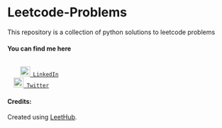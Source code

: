 # Leetcode-Problems
This repository is a collection of python solutions to leetcode problems


#### You can find me here 
<code>
    <a href="https://www.linkedin.com/in/khushikhan/" title="LinkedIn Profile"><img width="22" src="https://raw.githubusercontent.com/peterthehan/peterthehan/master/assets/linkedin.svg"> LinkedIn</a></code>
<code>
  <a href="https://twitter.com/maybekhushii" title="Twitter Profile"><img width="22" src="https://raw.githubusercontent.com/peterthehan/peterthehan/master/assets/twitter.svg"> Twitter</a></code>
<br />


#### Credits:
Created using [LeetHub](https://github.com/QasimWani/LeetHub).
